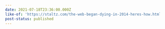 ```yaml
---
date: 2021-07-18T23:36:00.000Z
like-of: 'https://staltz.com/the-web-began-dying-in-2014-heres-how.html'
post-status: published
---
```


